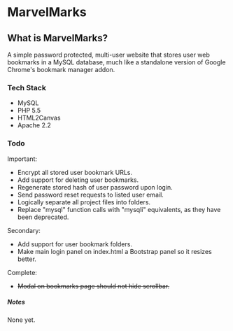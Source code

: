 # MarvelMarks

## What is MarvelMarks?
A simple password protected, multi-user website that stores user web bookmarks in a MySQL database, much like a standalone version of Google Chrome's bookmark manager addon.

### Tech Stack
 - MySQL
 - PHP 5.5
 - HTML2Canvas
 - Apache 2.2

### Todo
Important:
 - Encrypt all stored user bookmark URLs.
 - Add support for deleting user bookmarks.
 - Regenerate stored hash of user password upon login.
 - Send password reset requests to listed user email.
 - Logically separate all project files into folders.
 - Replace "mysql" function calls with "mysqli" equivalents, as they have been deprecated.

Secondary:
- Add support for user bookmark folders.
- Make main login panel on index.html a Bootstrap panel so it resizes better.

Complete:
- ~~Modal on bookmarks page should not hide scrollbar.~~

##### Notes
 None yet.
